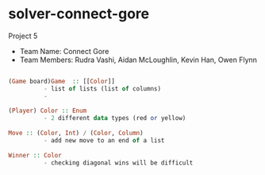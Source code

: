 # solver-connect-gore
Project 5
* Team Name: Connect Gore
* Team Members: Rudra Vashi, Aidan McLoughlin, Kevin Han, Owen Flynn


```Haskell

(Game board)Game  :: [[Color]]
          - list of lists (list of columns)
          - 
          
(Player) Color :: Enum
          - 2 different data types (red or yellow)
          
Move :: (Color, Int) / (Color, Column) 
          - add new move to an end of a list
          
Winner :: Color 
          - checking diagonal wins will be difficult
```

